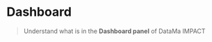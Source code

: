 # Dashboard

> Understand what is in the **Dashboard panel** of DataMa IMPACT

<!-- Todo : need a picture --> 
